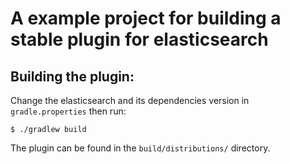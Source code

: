 A example project for building a stable plugin for elasticsearch
=============================

## Building the plugin:

Change the elasticsearch and its dependencies version in `gradle.properties` then run:

`$ ./gradlew build`

The plugin can be found in the `build/distributions/` directory.

